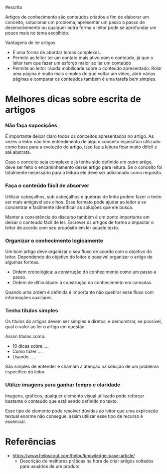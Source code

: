 #escrita

Artigos de conhecimento são conteúdos criados a fim de elaborar um conceito, solucionar um problema, apresentar um passo a passo de desenvolvimento ou qualquer outra forma o leitor pode se aprofundar um pouco mais no tema escolhido.

Vantagens de ler artigos

- É uma forma de abordar temas complexos.
- Permite ao leitor ter um contato mais ativo com o conteúdo, já que o leitor tem que fazer um esforço maior ao ler um conteúdo
- Permite ao leitor rápida mobilidade sobre o conteúdo apresentado. Rolar uma página é muito mais simples do que voltar um vídeo, abrir várias páginas e comparar os conteúdos também é uma tarefa bem simples.

# Melhores dicas sobre escrita de artigos

### Não faça suposições

É importante deixar claro todos os conceitos apresentados no artigo. As vezes o leitor não tem entendimento de algum conceito específico utilizado como base para a evolução do artigo, isso faz a leitura ficar muito difícil e até abstrata.

Caso o conceito seja complexo e já tenha sido definido em outro artigo, deve ser feito o encaminhamento desse artigo para leitura. Se o conceito foi totalmente necessário para a leitura ele deve ser adicionado como requisito.

### Faça o conteúdo fácil de absorver

Utilizar cabeçalhos, sub cabeçalhos e quebras de linha podem fazer o texto ser mais amigável aos olhos. Esse formato pode ajudar ao leitor a se concentrar e facilmente identificar as soluções que ele busca. 

Manter a consistência do discurso também é um ponto importante em deixar o conteúdo fácil de ler. Escrever os artigos de forma a impactar o leitor de acordo com seu propósito em ler aquele texto.

### Organizar o conhecimento logicamente

Um bom artigo deve organizar o seu fluxo de acordo com o objetivo do leitor. Dependendo do objetivo do leitor é possível organizar o artigo de algumas formas.

- Ordem cronológica: a construção do conhecimento como um passo a passo.
- Ordem de dificuldade: a construção do conhecimento em camadas.

Quando uma ordem é definida é importante não quebrar esse fluxo com informações auxiliares.

### Tenha títulos simples

Os títulos do artigos devem ser simples e diretos, e demonstrar, se possível, qual o valor ao ler o artigo em questão.

Assim títulos como:

- 10 dicas sobre ....
- Como fazer ....
- Usando .....

São simples de entender e chamam a atenção na solução de um problema específico do leitor.

### Utilize imagens para ganhar tempo e claridade

Imagens, gráficos, qualquer elemento visual utilizado pode reforçar bastante o conteúdo que está sendo definido no texto.

Esse tipo de elemento pode resolver dúvidas ao leitor que uma explicação textual enorme não consegue, assim utilizar esse tipo de recurso é essencial.

# Referências

- https://www.helpscout.com/helpu/knowledge-base-article/
	- Descrição de melhores práticas na hora de criar artigos voltados para usuários de um produto